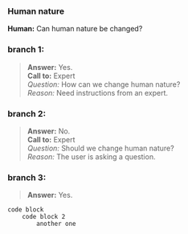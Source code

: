### Human nature
**Human:** Can human nature be changed?
### branch 1:
>**Answer:** Yes.<br>
>**Call to:** Expert<br>
>_Question:_ How can we change human nature?<br>
>_Reason:_ Need instructions from an expert.<br>
### branch 2:
>**Answer:** No.<br>
>**Call to:** Expert<br>
>_Question:_ Should we change human nature?<br>
>_Reason:_ The user is asking a question.<br>
### branch 3:
>**Answer:** Yes.<br>
```
code block
    code block 2
        another one
```
